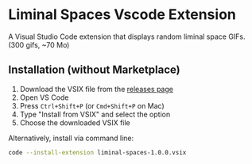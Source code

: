 # Liminal Spaces Vscode Extension

A Visual Studio Code extension that displays random liminal space GIFs. (300 gifs, ~70 Mo)


## Installation (without Marketplace)

1. Download the VSIX file from the [releases page](https://github.com/shanedonnelly/liminal-spaces-vscode-extension/releases/tag/v1.0.0)
2. Open VS Code
3. Press `Ctrl+Shift+P` (or `Cmd+Shift+P` on Mac)
4. Type "Install from VSIX" and select the option
5. Choose the downloaded VSIX file

Alternatively, install via command line:
```bash
code --install-extension liminal-spaces-1.0.0.vsix
```
